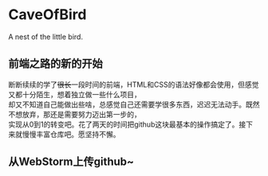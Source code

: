 # CaveOfBird
A nest of the little bird. 
## 前端之路的新的开始
断断续续的学了~~很长~~一段时间的前端，HTML和CSS的语法好像都会使用，但感觉又都十分陌生，想着独立做一些什么项目，  
却又不知道自己能做出些啥，总感觉自己还需要学很多东西，迟迟无法动手。既然不想放弃，那还是需要努力迈出第一步的，  
实现从0到1的转变吧。花了两天的时间把github这块最基本的操作搞定了。接下来就慢慢丰富仓库吧。愿坚持不懈。
## 从WebStorm上传github~